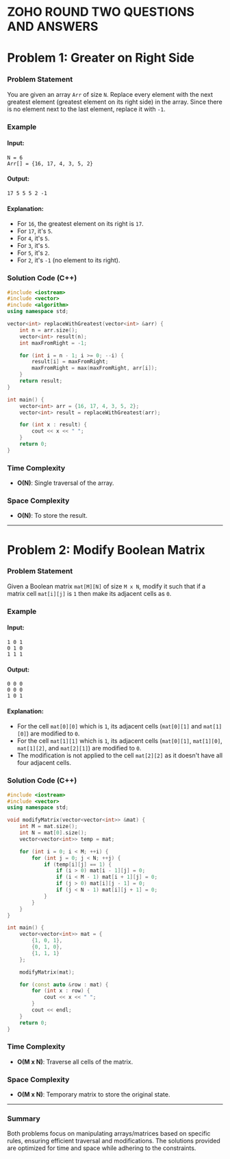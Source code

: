 # ZOHO ROUND TWO QUESTIONS AND ANSWERS

# Problem 1: Greater on Right Side

### Problem Statement
You are given an array `Arr` of size `N`. Replace every element with the next greatest element (greatest element on its right side) in the array. Since there is no element next to the last element, replace it with `-1`.

### Example
#### Input:
```
N = 6
Arr[] = {16, 17, 4, 3, 5, 2}
```
#### Output:
```
17 5 5 5 2 -1
```
#### Explanation:
- For `16`, the greatest element on its right is `17`.
- For `17`, it's `5`.
- For `4`, it's `5`.
- For `3`, it's `5`.
- For `5`, it's `2`.
- For `2`, it's `-1` (no element to its right).

### Solution Code (C++)
```cpp
#include <iostream>
#include <vector>
#include <algorithm>
using namespace std;

vector<int> replaceWithGreatest(vector<int> &arr) {
    int n = arr.size();
    vector<int> result(n);
    int maxFromRight = -1;

    for (int i = n - 1; i >= 0; --i) {
        result[i] = maxFromRight;
        maxFromRight = max(maxFromRight, arr[i]);
    }
    return result;
}

int main() {
    vector<int> arr = {16, 17, 4, 3, 5, 2};
    vector<int> result = replaceWithGreatest(arr);

    for (int x : result) {
        cout << x << " ";
    }
    return 0;
}
```

### Time Complexity
- **O(N)**: Single traversal of the array.

### Space Complexity
- **O(N)**: To store the result.

---

# Problem 2: Modify Boolean Matrix

### Problem Statement
Given a Boolean matrix `mat[M][N]` of size `M x N`, modify it such that if a matrix cell `mat[i][j]` is `1` then make its adjacent cells as `0`.

### Example
#### Input:
```
1 0 1
0 1 0
1 1 1
```
#### Output:
```
0 0 0
0 0 0
1 0 1
```
#### Explanation:
- For the cell `mat[0][0]` which is `1`, its adjacent cells (`mat[0][1]` and `mat[1][0]`) are modified to `0`.
- For the cell `mat[1][1]` which is `1`, its adjacent cells (`mat[0][1]`, `mat[1][0]`, `mat[1][2]`, and `mat[2][1]`) are modified to `0`.
- The modification is not applied to the cell `mat[2][2]` as it doesn't have all four adjacent cells.

### Solution Code (C++)
```cpp
#include <iostream>
#include <vector>
using namespace std;

void modifyMatrix(vector<vector<int>> &mat) {
    int M = mat.size();
    int N = mat[0].size();
    vector<vector<int>> temp = mat;

    for (int i = 0; i < M; ++i) {
        for (int j = 0; j < N; ++j) {
            if (temp[i][j] == 1) {
                if (i > 0) mat[i - 1][j] = 0;
                if (i < M - 1) mat[i + 1][j] = 0;
                if (j > 0) mat[i][j - 1] = 0;
                if (j < N - 1) mat[i][j + 1] = 0;
            }
        }
    }
}

int main() {
    vector<vector<int>> mat = {
        {1, 0, 1},
        {0, 1, 0},
        {1, 1, 1}
    };

    modifyMatrix(mat);

    for (const auto &row : mat) {
        for (int x : row) {
            cout << x << " ";
        }
        cout << endl;
    }
    return 0;
}
```

### Time Complexity
- **O(M x N)**: Traverse all cells of the matrix.

### Space Complexity
- **O(M x N)**: Temporary matrix to store the original state.

---

### Summary
Both problems focus on manipulating arrays/matrices based on specific rules, ensuring efficient traversal and modifications. The solutions provided are optimized for time and space while adhering to the constraints.
